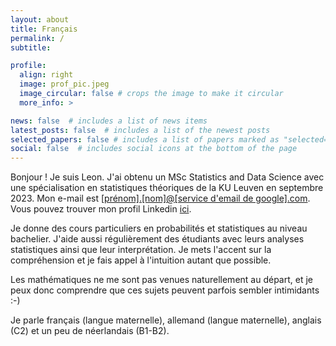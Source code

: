 ```yaml
---
layout: about
title: Français
permalink: /
subtitle:

profile:
  align: right
  image: prof_pic.jpeg
  image_circular: false # crops the image to make it circular
  more_info: >

news: false  # includes a list of news items
latest_posts: false  # includes a list of the newest posts
selected_papers: false # includes a list of papers marked as "selected={true}"
social: false  # includes social icons at the bottom of the page
---
```


Bonjour ! Je suis Leon. J'ai obtenu un MSc Statistics and Data Science avec une spécialisation en statistiques théoriques de la KU Leuven en septembre 2023. Mon e-mail est <a href='#'>[prénom].[nom]@[service d'email de google].com</a>. Vous pouvez trouver mon profil Linkedin [ici](https://linkedin.com/in/leonrofagha/).

Je donne des cours particuliers en probabilités et statistiques au niveau bachelier. J'aide aussi régulièrement des étudiants avec leurs analyses statistiques ainsi que leur interprétation. Je mets l'accent sur la compréhension et je fais appel à l'intuition autant que possible. 

Les mathématiques ne me sont pas venues naturellement au départ, et je peux donc comprendre que ces sujets peuvent parfois sembler intimidants :-)

Je parle français (langue maternelle), allemand (langue maternelle), anglais (C2) et un peu de néerlandais (B1-B2).
